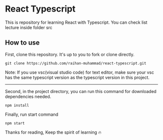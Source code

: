# React Typescript

This is repository for learning React with Typescript. You can check list lecture inside folder src

## How to use

First, clone this repository. It's up to you to fork or clone directly.

```
git clone https://github.com/raihan-muhammad/react-typescript.git
```

Note: If you use vsc(visual studio code) for text editor, make sure your vsc has the same typescript version as the typescript version in this project.

<hr>

Second, in the project directory, you can run this command for downloaded dependencies needed.

```
npm install
```

Finally, run start command

```
npm start
```

Thanks for reading, Keep the spirit of learning 🔥
